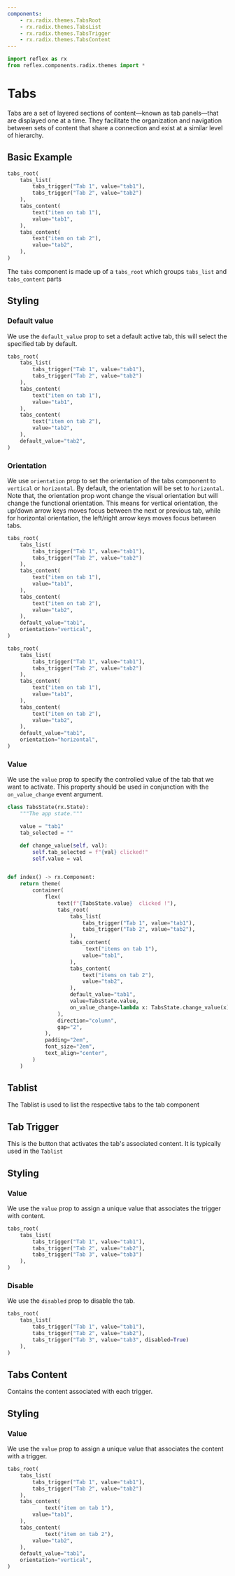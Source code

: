 ```yaml
---
components:
    - rx.radix.themes.TabsRoot
    - rx.radix.themes.TabsList
    - rx.radix.themes.TabsTrigger
    - rx.radix.themes.TabsContent
---
```


```python exec
import reflex as rx
from reflex.components.radix.themes import *
```


# Tabs
Tabs are a set of layered sections of content—known as tab panels—that are displayed one at a time.
They facilitate the organization and navigation between sets of content that share a connection and exist at a similar level of hierarchy.

## Basic Example

```python demo 
tabs_root(
    tabs_list(
        tabs_trigger("Tab 1", value="tab1"), 
        tabs_trigger("Tab 2", value="tab2")
    ),
    tabs_content(
        text("item on tab 1"),
        value="tab1",
    ),
    tabs_content(
        text("item on tab 2"),
        value="tab2",
    ),
)

```

The `tabs` component is made up of a `tabs_root` which groups `tabs_list` and `tabs_content` parts

## Styling

### Default value
We use the `default_value` prop to set a default active tab, this will select the specified tab by default.

```python demo 
tabs_root(
    tabs_list(
        tabs_trigger("Tab 1", value="tab1"),
        tabs_trigger("Tab 2", value="tab2")
    ),
    tabs_content(
        text("item on tab 1"),
        value="tab1",
    ),
    tabs_content(
        text("item on tab 2"),
        value="tab2",
    ),
    default_value="tab2",
)
```

### Orientation
We use `orientation` prop to set the orientation of the tabs component to `vertical` or `horizontal`. By default, the orientation
will be set to `horizontal`. Note that, the orientation prop wont change the visual orientation but will change the 
functional orientation. This means for vertical orientation, the up/down arrow keys moves focus between the next or previous tab,
while for horizontal orientation, the left/right arrow keys moves focus between tabs.

```python demo 
tabs_root(
    tabs_list(
        tabs_trigger("Tab 1", value="tab1"),
        tabs_trigger("Tab 2", value="tab2")
    ),
    tabs_content(
        text("item on tab 1"),
        value="tab1",
    ),
    tabs_content(
        text("item on tab 2"),
        value="tab2",
    ),
    default_value="tab1",
    orientation="vertical",
)
```

```python demo 
tabs_root(
    tabs_list(
        tabs_trigger("Tab 1", value="tab1"),
        tabs_trigger("Tab 2", value="tab2")
    ),
    tabs_content(
        text("item on tab 1"),
        value="tab1",
    ),
    tabs_content(
        text("item on tab 2"),
        value="tab2",
    ),
    default_value="tab1",
    orientation="horizontal",
)
```
### Value
We use the `value` prop to specify the controlled value of the tab that we want to activate. This property should be used in conjunction with the `on_value_change` event argument.

```python demo exec
class TabsState(rx.State):
    """The app state."""

    value = "tab1"
    tab_selected = ""

    def change_value(self, val):
        self.tab_selected = f"{val} clicked!"
        self.value = val


def index() -> rx.Component:
    return theme(
        container(
            flex(
                text(f"{TabsState.value}  clicked !"),
                tabs_root(
                    tabs_list(
                        tabs_trigger("Tab 1", value="tab1"),
                        tabs_trigger("Tab 2", value="tab2"),
                    ),
                    tabs_content(
                         text("items on tab 1"),
                        value="tab1",
                    ),
                    tabs_content(
                        text("items on tab 2"),
                        value="tab2",
                    ),
                    default_value="tab1",
                    value=TabsState.value,
                    on_value_change=lambda x: TabsState.change_value(x),
                ),
                direction="column",
                gap="2",
            ),
            padding="2em",
            font_size="2em",
            text_align="center",
        )
    )
```


## Tablist 
The Tablist is used to list the respective tabs to the tab component


## Tab Trigger
This is the button that activates the tab's associated content. It is typically used in the `Tablist`

## Styling

### Value
We use the `value` prop to assign a unique value that associates the trigger with content.

```python demo 
tabs_root(
    tabs_list(
        tabs_trigger("Tab 1", value="tab1"),
        tabs_trigger("Tab 2", value="tab2"),
        tabs_trigger("Tab 3", value="tab3")
    ),
)
```

### Disable
We use the `disabled` prop to disable the tab.

```python demo 
tabs_root(
    tabs_list(
        tabs_trigger("Tab 1", value="tab1"),
        tabs_trigger("Tab 2", value="tab2"),
        tabs_trigger("Tab 3", value="tab3", disabled=True)
    ),
)
```

## Tabs Content
Contains the content associated with each trigger.

## Styling 

### Value
We use the `value` prop to assign a unique value that associates the content with a trigger.

```python
tabs_root(
    tabs_list(
        tabs_trigger("Tab 1", value="tab1"),
        tabs_trigger("Tab 2", value="tab2")
    ),
    tabs_content(
            text("item on tab 1"),
        value="tab1",
    ),
    tabs_content(
            text("item on tab 2"),
        value="tab2",
    ),
    default_value="tab1",
    orientation="vertical",
)
```